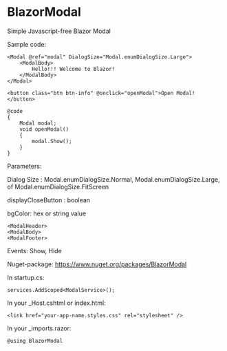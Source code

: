 # BlazorModal

Simple Javascript-free Blazor Modal

Sample code:

```
<Modal @ref="modal" DialogSize="Modal.enumDialogSize.Large">
    <ModalBody>
        Hello!!! Welcome to Blazor!
    </ModalBody>
</Modal>

<button class="btn btn-info" @onclick="openModal">Open Modal! </button>

@code
{
    Modal modal;
    void openModal()
    {
        modal.Show();
    }
}
```
Parameters: 

Dialog Size : Modal.enumDialogSize.Normal, Modal.enumDialogSize.Large, of Modal.enumDialogSize.FitScreen

displayCloseButton : boolean

bgColor: hex or string value
```
<ModalHeader>
<ModalBody>
<ModalFooter>
 ```
Events: Show, Hide

Nuget-package: https://www.nuget.org/packages/BlazorModal

In startup.cs:
```
services.AddScoped<ModalService>();
```
In your _Host.cshtml or index.html:
```
<link href="your-app-name.styles.css" rel="stylesheet" />
```
In your _imports.razor:
```
@using BlazorModal 
```
